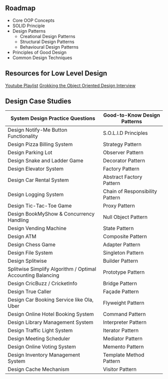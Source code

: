 ## Roadmap

- Core OOP Concepts
- SOLID Principle
- Design Patterns
    - Creational Design Patterns
    - Structural Design Patterns
    - Behavioural Design Patterns
- Principles of Good Design
- Common Design Techniques

## Resources for Low Level Design

[Youtube Playlist](https://www.youtube.com/watch?v=7IX84K9g23U&list=PL564gOx0bCLqTolRIHIsR2JPv11w8LESW)
[Grokking the Object Oriented Design Interview](https://github.com/tssovi/grokking-the-object-oriented-design-interview)

## Design Case Studies

| **System Design Practice Questions**                        | **Good-to-Know Design Patterns**       |
|-------------------------------------------------------------|----------------------------------------|
| Design Notify-Me Button Functionality                       | S.O.L.I.D Principles                   |
| Design Pizza Billing System                                 | Strategy Pattern                       |
| Design Parking Lot                                          | Observer Pattern                       |
| Design Snake and Ladder Game                                | Decorator Pattern                      |
| Design Elevator System                                      | Factory Pattern                        |
| Design Car Rental System                                    | Abstract Factory Pattern               |
| Design Logging System                                       | Chain of Responsibility Pattern        |
| Design Tic-Tac-Toe Game                                     | Proxy Pattern                          |
| Design BookMyShow & Concurrency Handling                    | Null Object Pattern                    |
| Design Vending Machine                                      | State Pattern                          |
| Design ATM                                                  | Composite Pattern                      |
| Design Chess Game                                           | Adapter Pattern                        |
| Design File System                                          | Singleton Pattern                      |
| Design Splitwise                                            | Builder Pattern                        |
| Splitwise Simplify Algorithm / Optimal Accounting Balancing | Prototype Pattern                      |
| Design CricBuzz / CricketInfo                               | Bridge Pattern                         |
| Design True Caller                                          | Façade Pattern                         |
| Design Car Booking Service like Ola, Uber                   | Flyweight Pattern                      |
| Design Online Hotel Booking System                          | Command Pattern                        |
| Design Library Management System                            | Interpreter Pattern                    |
| Design Traffic Light System                                 | Iterator Pattern                       |
| Design Meeting Scheduler                                    | Mediator Pattern                       |
| Design Online Voting System                                 | Memento Pattern                        |
| Design Inventory Management System                          | Template Method Pattern                |
| Design Cache Mechanism                                      | Visitor Pattern                        |
